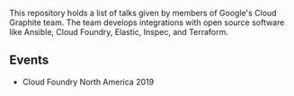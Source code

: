 This repository holds a list of talks given by members of Google's Cloud Graphite team. 
The team develops integrations with open source software like Ansible, Cloud Foundry, Elastic, Inspec, and Terraform.

## Events

* Cloud Foundry North America 2019
